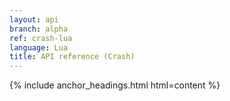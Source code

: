 ```yaml
---
layout: api
branch: alpha
ref: crash-lua
language: Lua
title: API reference (Crash)
---
```

{% include anchor_headings.html html=content %}